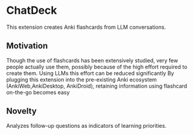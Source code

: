 # ChatDeck

This extension creates Anki flashcards from LLM conversations.

## Motivation
Though the use of flashcards has been extensively studied, very few people actually use them, possibly because of the high effort required to create them.
Using LLMs this effort can be reduced significantly
By plugging this extension into the pre-existing Anki ecosystem (AnkiWeb,AnkiDesktop, AnkiDroid), retaining information using flashcard on-the-go becomes easy

## Novelty

Analyzes follow-up questions as indicators of learning priorities.
